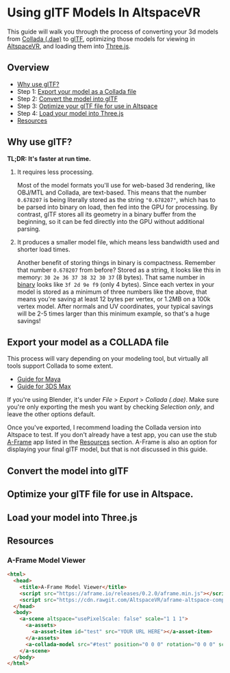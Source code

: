 # Using glTF Models In AltspaceVR

This guide will walk you through the process of converting your 3d models from [Collada (.dae)](https://en.wikipedia.org/wiki/COLLADA) to [glTF](https://github.com/KhronosGroup/glTF), optimizing those models for viewing in [AltspaceVR](https://altvr.com), and loading them into [Three.js](http://threejs.org/).

## Overview

* [Why use glTF?](#why)
* Step 1: [Export your model as a Collada file](#export)
* Step 2: [Convert the model into glTF](#convert)
* Step 3: [Optimize your glTF file for use in Altspace](#optimize)
* Step 4: [Load your model into Three.js](#load)
* [Resources](#resources)


## <a id="why"/>Why use glTF?

**TL;DR: It's faster at run time.**

1. It requires less processing.

	Most of the model formats you'll use for web-based 3d rendering, like OBJ/MTL and Collada, are text-based. This means that the number `0.678207` is being literally stored as the string `"0.678207"`, which has to be parsed into binary on load, then fed into the GPU for processing. By contrast, glTF stores all its geometry in a binary buffer from the beginning, so it can be fed directly into the GPU without additional parsing.

2. It produces a smaller model file, which means less bandwidth used and shorter load times.

	Another benefit of storing things in binary is compactness. Remember that number `0.678207` from before? Stored as a string, it looks like this in memory: `30 2e 36 37 38 32 30 37` (8 bytes). That same number in [binary](https://en.wikipedia.org/wiki/Single-precision_floating-point_format) looks like `3f 2d 9e f9` (only 4 bytes). Since each vertex in your model is stored as a minimum of three numbers like the above, that means you're saving at least 12 bytes per vertex, or 1.2MB on a 100k vertex model. After normals and UV coordinates, your typical savings will be 2-5 times larger than this minimum example, so that's a huge savings!
	

## <a id="export"/>Export your model as a COLLADA file

This process will vary depending on your modeling tool, but virtually all tools support Collada to some extent.

* [Guide for Maya](https://knowledge.autodesk.com/support/maya/learn-explore/caas/CloudHelp/cloudhelp/2016/ENU/Maya/files/GUID-63ED25EB-C65D-4115-9766-C6C366C04AA5-htm.html)
* [Guide for 3DS Max](http://create.bluemars.com/wiki/index.php/3ds_Max_-_Basic_Guide_to_Exporting_.DAE_File)

If you're using Blender, it's under *File* > *Export* > *Collada (.dae)*. Make sure you're only exporting the mesh you want by checking *Selection only*, and leave the other options default.

Once you've exported, I recommend loading the Collada version into Altspace to test. If you don't already have a test app, you can use the stub [A-Frame](https://aframe.io/) app listed in the [Resources](#resources) section. A-Frame is also an option for displaying your final glTF model, but that is not discussed in this guide.


## <a id="convert"/>Convert the model into glTF


## <a id="optimize"/>Optimize your glTF file for use in Altspace.


## <a id="load"/>Load your model into Three.js


## <a id="resources"/>Resources

### A-Frame Model Viewer

```html
<html>
  <head>
    <title>A-Frame Model Viewer</title>
    <script src="https://aframe.io/releases/0.2.0/aframe.min.js"></script>
    <script src="https://cdn.rawgit.com/AltspaceVR/aframe-altspace-component/v0.2.2/dist/aframe-altspace-component.min.js"></script>
  </head>
  <body>
    <a-scene altspace="usePixelScale: false" scale="1 1 1">
      <a-assets>
        <a-asset-item id="test" src="YOUR URL HERE"></a-asset-item>
      </a-assets>
      <a-collada-model src="#test" position="0 0 0" rotation="0 0 0" scale="1 1 1"></a-collada-model>
    </a-scene>
  </body>
</html>
```
